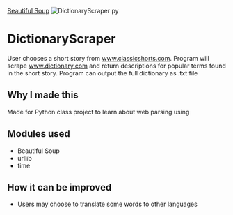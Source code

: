 [Beautiful Soup](https://www.crummy.com/software/BeautifulSoup/bs4/doc/)
![DictionaryScraper py](https://user-images.githubusercontent.com/72061626/129674584-938e8264-7bed-462e-8938-f61be6201123.png)

# DictionaryScraper
User chooses a short story from www.classicshorts.com. Program will scrape www.dictionary.com and return descriptions for popular terms found in the short story. Program can output the full dictionary as .txt file 

## Why I made this
Made for Python class project to learn about web parsing using 

## Modules used
- Beautiful Soup
- urllib
- time

## How it can be improved
- Users may choose to translate some words to other languages
